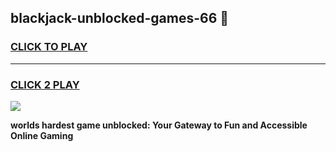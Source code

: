
## blackjack-unblocked-games-66 👋
<h3>
<a href="https://premium.freeplayer.one?title=blackjack-unblocked-games-66&ref=14F">CLICK TO PLAY</a></h3>
<hr>

<h3>
<a href="https://premium.freeplayer.one?title=blackjack-unblocked-games-66&ref=14F">CLICK 2 PLAY</a>
  
</h3>

<a href="https://premium.freeplayer.one?title=blackjack-unblocked-games-66&ref=12F/"><img src="https://clearcache.store/games.png"></a>


**worlds hardest game unblocked: Your Gateway to Fun and Accessible Online Gaming**
